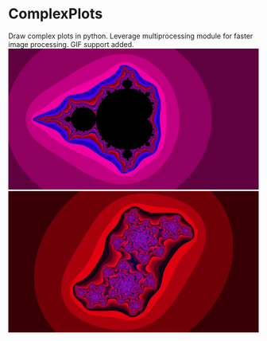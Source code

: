 # ComplexPlots
Draw complex plots in python.
Leverage multiprocessing module for faster image processing.
GIF support added.
![alt text](mandelbrot_plot_2.png)
![alt text](julia_plot_1.png)
